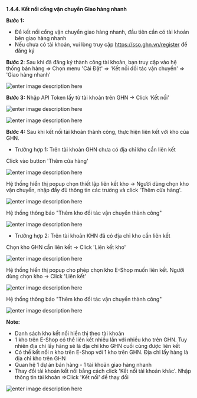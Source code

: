 **1.4.4. Kết nối cổng vận chuyển Giao hàng nhanh**

**Bước 1:** 

- Để kết nối cổng vận chuyển giao hàng nhanh, đầu tiên cần có tài khoản bên giao hàng nhanh
- Nếu chưa có tài khoản, vui lòng truy cập https://sso.ghn.vn/register để đăng ký

**Bước 2**: Sau khi đã đăng ký thành công tài khoản, bạn truy cập vào hệ thống bán hàng => Chọn menu 'Cài Đặt' => 'Kết nối đối tác vận chuyển' => 'Giao hàng nhanh'

![enter image description here](https://chatbizfly.mediacdn.vn/2022/06/17/huyenvt/img_3jpg1655454501.jpg)

**Bước 3:** Nhập API Token lấy từ tài khoản trên GHN -> Click ‘Kết nối’

![enter image description here](https://chatbizfly.mediacdn.vn/2022/06/17/huyenvt/img_4jpg1655454521.jpg)

![enter image description here](https://chatbizfly.mediacdn.vn/2022/06/17/huyenvt/img_5jpg1655454539.jpg)

**Bước 4:** Sau khi kết nối tài khoản thành công, thực hiện liên kết với kho của GHN.

- Trường hợp 1: Trên tài khoản GHN chưa có địa chỉ kho cần liên kết
 
Click vào button 'Thêm cửa hàng' 

![enter image description here](https://chatbizfly.mediacdn.vn/2022/06/17/huyenvt/img_6jpg1655454561.jpg)

	 
Hệ thống hiển thị  popup chọn thiết lập liên kết kho -> Người dùng chọn kho vận chuyển, nhập đầy đủ thông tin các trường và click 'Thêm cửa hàng'.

![enter image description here](https://chatbizfly.mediacdn.vn/2022/06/17/huyenvt/img_111jpg1655461606.jpg)

Hệ thống thông báo "Thêm kho đối tác vận chuyển thành công"


![enter image description here](https://chatbizfly.mediacdn.vn/2022/06/17/huyenvt/img_8jpg1655456031.jpg)

- Trường hợp 2: Trên tài khoản KHN đã có địa chỉ kho cần liên kết 

Chọn kho GHN cần liên kết -> Click 'Liên kết kho'

![enter image description here](https://chatbizfly.mediacdn.vn/2022/06/17/huyenvt/img_9jpg1655456053.jpg)

Hệ thống hiển thị popup cho phép chọn kho E-Shop muốn liên kết. Người dùng chọn kho -> Click 'Liên kết'

![enter image description here](https://chatbizfly.mediacdn.vn/2022/06/17/huyenvt/img_10jpg1655456071.jpg)

Hệ thống thông báo "Thêm kho đối tác vận chuyển thành công"

![enter image description here](https://chatbizfly.mediacdn.vn/2022/06/17/huyenvt/img_11jpg1655456092.jpg)

 **Note:**
 
 - Danh sách kho kết nối hiển thị theo tài khoản
 - 1 kho trên E-Shop có thể liên kết nhiều lần với nhiều kho trên GHN. Tuy nhiên địa chỉ lấy hàng sẽ là địa chỉ kho GHN cuối cùng được liên kết
 -  Có thể kết nối n kho trên E-Shop với 1 kho trên GHN. Địa chỉ lấy hàng là địa chỉ kho trên GHN
- Quan hệ 1 dự án bán hàng - 1 tài khoản giao hàng nhanh
- Thay đổi tài khoản kết nối bằng cách click 'Kết nối tài khoản khác'. Nhập thông tin tài khoản =>Click 'Kết nối' để thay đổi 

![enter image description here](https://chatbizfly.mediacdn.vn/2022/06/17/huyenvt/img_12jpg1655457130.jpg)
